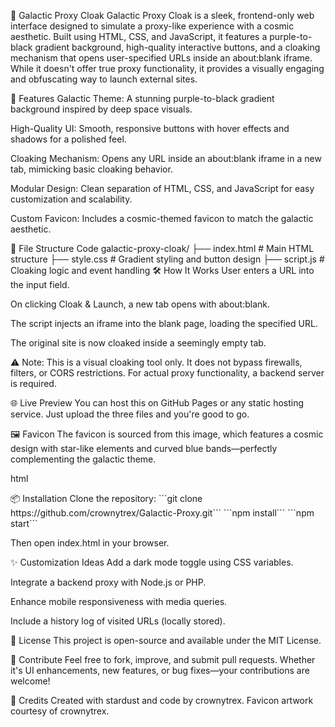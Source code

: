 🌌 Galactic Proxy Cloak
Galactic Proxy Cloak is a sleek, frontend-only web interface designed to simulate a proxy-like experience with a cosmic aesthetic. Built using HTML, CSS, and JavaScript, it features a purple-to-black gradient background, high-quality interactive buttons, and a cloaking mechanism that opens user-specified URLs inside an about:blank iframe. While it doesn't offer true proxy functionality, it provides a visually engaging and obfuscating way to launch external sites.

🚀 Features
Galactic Theme: A stunning purple-to-black gradient background inspired by deep space visuals.

High-Quality UI: Smooth, responsive buttons with hover effects and shadows for a polished feel.

Cloaking Mechanism: Opens any URL inside an about:blank iframe in a new tab, mimicking basic cloaking behavior.

Modular Design: Clean separation of HTML, CSS, and JavaScript for easy customization and scalability.

Custom Favicon: Includes a cosmic-themed favicon to match the galactic aesthetic.

📁 File Structure
Code
galactic-proxy-cloak/
├── index.html       # Main HTML structure
├── style.css        # Gradient styling and button design
├── script.js        # Cloaking logic and event handling
🛠️ How It Works
User enters a URL into the input field.

On clicking Cloak & Launch, a new tab opens with about:blank.

The script injects an iframe into the blank page, loading the specified URL.

The original site is now cloaked inside a seemingly empty tab.

⚠️ Note: This is a visual cloaking tool only. It does not bypass firewalls, filters, or CORS restrictions. For actual proxy functionality, a backend server is required.

🌐 Live Preview
You can host this on GitHub Pages or any static hosting service. Just upload the three files and you're good to go.

🖼️ Favicon
The favicon is sourced from this image, which features a cosmic design with star-like elements and curved blue bands—perfectly complementing the galactic theme.

html
<link rel="icon" href="https://i.imgur.com/bRZDu4A.png" type="image/png" />
📦 Installation
Clone the repository:
```git clone https://github.com/crownytrex/Galactic-Proxy.git```
```npm install```
```npm start```


Then open index.html in your browser.

✨ Customization Ideas
Add a dark mode toggle using CSS variables.

Integrate a backend proxy with Node.js or PHP.

Enhance mobile responsiveness with media queries.

Include a history log of visited URLs (locally stored).

📜 License
This project is open-source and available under the MIT License.

💬 Contribute
Feel free to fork, improve, and submit pull requests. Whether it's UI enhancements, new features, or bug fixes—your contributions are welcome!

🌠 Credits
Created with stardust and code by crownytrex. Favicon artwork courtesy of crownytrex.
